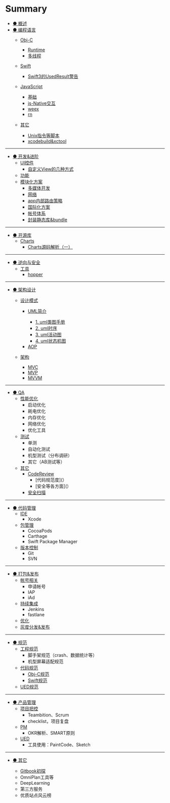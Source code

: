 # Summary

* [● 概述](README.md)
* [● 编程语言](编程语言/index.md)
    * [Obj-C](编程语言/Obj-C/index.md)
        * [Runtime](编程语言/Obj-C/Runtime/index.md)
        * [多线程](编程语言/Obj-C/多线程/index.md)
    * [Swift](编程语言/Swift/index.md)

    	* [Swift3的UsedResult警告](编程语言/Swift/Swift3的UsedResult警告.md)
    * [JavaScript](编程语言/JavaScript/index.md)
        * [基础](编程语言/JavaScript/基础/index.md)
        * [js-Native交互](编程语言/JavaScript/js-Native交互/index.md)
        * [weex](编程语言/JavaScript/weex/index.md)
        * [rn](编程语言/JavaScript/rn/index.md)
    * [其它](编程语言/其它/index.md)
        * [Unix指令等脚本](编程语言/其它/Unix指令等脚本/index.md)
        * [xcodebuild&xctool](编程语言/其它/脚本/index.md)

-----
* [● 开发&进阶](开发&进阶/index.md)
    * [UI控件](开发&进阶/UI控件/index.md)
        - [自定义View的几种方式](开发&进阶/UI控件/自定义View的几种方式.md)
    * [功能](开发&进阶/功能/index.md)
    * [模块化方案](开发&进阶/模块化方案/index.md)
        * [多媒体开发](开发&进阶/模块化方案/多媒体开发/index.md)
        * [网络](开发&进阶/模块化方案/网络/index.md)
        * [app内部路由策略](开发&进阶/模块化方案/app内部路由策略/index.md)
        * [国际化方案](开发&进阶/模块化方案/国际化方案/index.md)
        * [帐号体系](开发&进阶/模块化方案/帐号体系/index.md)
        * [封装静态库&bundle](开发&进阶/模块化方案/封装静态库&bundle/index.md)

-----
* [● 开源库](开源库/index.md)
    * [Charts](开源库/Charts/index.md)
        - [Charts源码解析（一）](开源库/Charts/Charts源码解析一.md)

-----
* [● 逆向与安全](逆向与安全/index.md)
    * [工具](逆向与安全/工具/index.md)
        - [hopper](逆向与安全/工具/Hopper&Charles的使用.md)

-----
* [● 架构设计](架构设计/index.md)
    * [设计模式](架构设计/设计模式/index.md)
        * [UML简介](架构设计/设计模式/UML简介/index.md)

			- [1. uml类图手册](架构设计/设计模式/UML简介/uml类图手册.md)
			- [2. uml时序](架构设计/设计模式/UML简介/uml时序.md)
        	- [3. uml活动图](架构设计/设计模式/UML简介/uml活动图.md)
        	- [4. uml状态机图](架构设计/设计模式/UML简介/uml状态机图.md)
        	
        - [AOP](架构设计/设计模式/AOP.md)
    * [架构](架构设计/架构/index.md)
        - [MVC](架构设计/架构/MVC.md)
        - [MVP](架构设计/架构/MVP.md)
        - [MVVM](架构设计/架构/MVVM.md)

-----
* [● QA](QA/index.md)
    * [性能优化](QA/性能优化/index.md)
        * 启动优化
        * 耗电优化
        * 内存优化
        * 网络优化
        * 优化工具
    * [测试](QA/测试/index.md)
        * 单测
        * 自动化测试
        * 机型测试（分布调研）
        * 其它（AB测试等）
    * [其它](QA/其它/index.md)
        * [CodeReview](QA/其它/CodeReview/index.md)
            * [代码规范度](）
            * [安全等各方面](）
        * [安全扫描](QA/其它/安全扫描/index.md)

-----
* [● 代码管理](代码管理/index.md)
    * [IDE](代码管理/IDE/index.md)
        * Xcode
    * [包管理](代码管理/包管理/index.md)
        * CocoaPods
        * Carthage
        * Swift Package Manager
    * [版本控制](代码管理/版本控制/index.md)
        * Git
        * SVN

-----
* [● 打包&发布](打包&发布/index.md)
    * [帐号相关](打包&发布/帐号相关/index.md)
        * 申请帐号
        * IAP
        * iAd
    * [持续集成](打包&发布/持续集成/index.md)
        * Jenkins
        * fastlane
    * [优化](打包&发布/优化/index.md)
    * [灰度分发&发布](打包&发布/灰度分发&发布/index.md)

-----
* [● 规范](规范/index.md)
    * [工程规范](规范/工程规范/index.md)
        * 脚手架规范（crash、数据统计等）
        * 机型屏幕适配规范
    * [代码规范](规范/代码规范/index.md)
        * [Obj-C规范](规范/代码规范/Obj-C规范.md)
        * [Swift规范]()
    * [UED规范](规范/UED规范/index.md)

-----
* [● 产品管理](产品管理/index.md)
    * [项目把控](产品管理/项目把控/index.md)
        * Teambition、Scrum
        * checklist，项目复盘
    * [PM](产品管理/PM/index.md)
        * OKR解析、SMART原则
    * [UED](产品管理/UED/index.md)
        * 工具使用：PaintCode、Sketch

-----
* [● 其它](其它/index.md)

	* [Gitbook初探](其它/Gitbook初探.md)
	* OmniPlan工具等
 	* DeepLearning
  	* 第三方服务
  	* 优质站点风云榜

